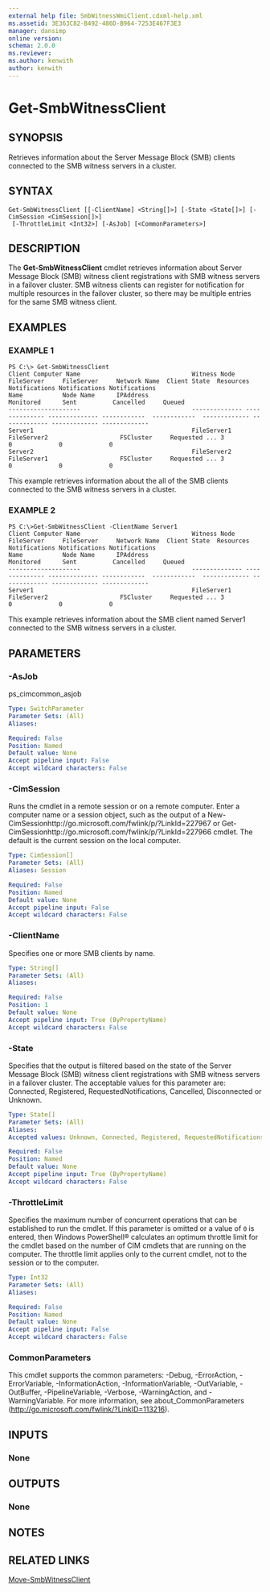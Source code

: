 ```yaml
---
external help file: SmbWitnessWmiClient.cdxml-help.xml
ms.assetid: 3E363C82-B492-486D-B964-7253E467F3E3
manager: dansimp
online version: 
schema: 2.0.0
ms.reviewer:
ms.author: kenwith
author: kenwith
---
```


# Get-SmbWitnessClient

## SYNOPSIS
Retrieves information about the Server Message Block (SMB) clients connected to the SMB witness servers in a cluster.

## SYNTAX

```
Get-SmbWitnessClient [[-ClientName] <String[]>] [-State <State[]>] [-CimSession <CimSession[]>]
 [-ThrottleLimit <Int32>] [-AsJob] [<CommonParameters>]
```

## DESCRIPTION
The **Get-SmbWitnessClient** cmdlet retrieves information about Server Message Block (SMB) witness client registrations with SMB witness servers in a failover cluster.
SMB witness clients can register for notification for multiple resources in the failover cluster, so there may be multiple entries for the same SMB witness client.

## EXAMPLES

### EXAMPLE 1
```
PS C:\> Get-SmbWitnessClient
Client Computer Name                               Witness Node   FileServer     FileServer     Network Name  Client State  Resources     Notifications Notifications Notifications 
Name           Node Name      IPAddress                                  Monitored      Sent          Cancelled     Queued 
--------------------                               -------------- -------------- -------------- ------------  ------------  ------------- ------------- ------------- ------------- 
Server1                                            FileServer1   FileServer2                    FSCluster     Requested ... 3             0             0             0 
Server2                                            FileServer2   FileServer1                    FSCluster     Requested ... 3             0             0             0
```

This example retrieves information about the all of the SMB clients connected to the SMB witness servers in a cluster.

### EXAMPLE 2
```
PS C:\>Get-SmbWitnessClient -ClientName Server1
Client Computer Name                               Witness Node   FileServer     FileServer     Network Name  Client State  Resources     Notifications Notifications Notifications 
Name           Node Name      IPAddress                                  Monitored      Sent          Cancelled     Queued 
--------------------                               -------------- -------------- -------------- ------------  ------------  ------------- ------------- ------------- ------------- 
Server1                                            FileServer1   FileServer2                    FSCluster     Requested ... 3             0             0             0
```

This example retrieves information about the SMB client named Server1 connected to the SMB witness servers in a cluster.

## PARAMETERS

### -AsJob
ps_cimcommon_asjob

```yaml
Type: SwitchParameter
Parameter Sets: (All)
Aliases: 

Required: False
Position: Named
Default value: None
Accept pipeline input: False
Accept wildcard characters: False
```

### -CimSession
Runs the cmdlet in a remote session or on a remote computer.
Enter a computer name or a session object, such as the output of a New-CimSessionhttp://go.microsoft.com/fwlink/p/?LinkId=227967 or Get-CimSessionhttp://go.microsoft.com/fwlink/p/?LinkId=227966 cmdlet.
The default is the current session on the local computer.

```yaml
Type: CimSession[]
Parameter Sets: (All)
Aliases: Session

Required: False
Position: Named
Default value: None
Accept pipeline input: False
Accept wildcard characters: False
```

### -ClientName
Specifies one or more SMB clients by name.

```yaml
Type: String[]
Parameter Sets: (All)
Aliases: 

Required: False
Position: 1
Default value: None
Accept pipeline input: True (ByPropertyName)
Accept wildcard characters: False
```

### -State
Specifies that the output is filtered based on the state of the Server Message Block (SMB) witness client registrations with SMB witness servers in a failover cluster. 
The acceptable values for this parameter are: Connected, Registered, RequestedNotifications, Cancelled, Disconnected or Unknown.

```yaml
Type: State[]
Parameter Sets: (All)
Aliases: 
Accepted values: Unknown, Connected, Registered, RequestedNotifications, Cancelled, Disconnected

Required: False
Position: Named
Default value: None
Accept pipeline input: True (ByPropertyName)
Accept wildcard characters: False
```

### -ThrottleLimit
Specifies the maximum number of concurrent operations that can be established to run the cmdlet.
If this parameter is omitted or a value of `0` is entered, then Windows PowerShell® calculates an optimum throttle limit for the cmdlet based on the number of CIM cmdlets that are running on the computer.
The throttle limit applies only to the current cmdlet, not to the session or to the computer.

```yaml
Type: Int32
Parameter Sets: (All)
Aliases: 

Required: False
Position: Named
Default value: None
Accept pipeline input: False
Accept wildcard characters: False
```

### CommonParameters
This cmdlet supports the common parameters: -Debug, -ErrorAction, -ErrorVariable, -InformationAction, -InformationVariable, -OutVariable, -OutBuffer, -PipelineVariable, -Verbose, -WarningAction, and -WarningVariable. For more information, see about_CommonParameters (http://go.microsoft.com/fwlink/?LinkID=113216).

## INPUTS

### None

## OUTPUTS

### None

## NOTES

## RELATED LINKS

[Move-SmbWitnessClient](./Move-SmbWitnessClient.md)

